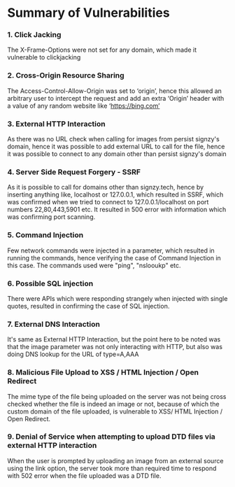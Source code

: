 # Summary of Vulnerabilities

### 1. Click Jacking

The X-Frame-Options were not set for any domain, which made it vulnerable to clickjacking

### 2. Cross-Origin Resource Sharing&#x20;

The Access-Control-Allow-Origin was set to ‘origin’, hence this allowed an arbitrary user to intercept the request and add an extra ‘Origin’ header with a value of any random website like ‘https://bing.com’

### 3. External HTTP Interaction

As there was no URL check when calling for images from persist signzy's domain, hence it was possible to add external URL to call for the file, hence it was possible to connect to any domain other than persist signzy's domain

### 4. Server Side Request Forgery - SSRF

As it is possible to call for domains other than signzy.tech, hence by inserting anything like, localhost or 127.0.0.1, which resulted in SSRF, which was confirmed when we tried to connect to 127.0.0.1/localhost on port numbers 22,80,443,5901 etc. It resulted in 500 error with information which was confirming port scanning.

### 5. Command Injection

Few network commands were injected in a parameter, which resulted in running the commands, hence verifying the case of Command Injection in this case. The commands used were "ping", "nslooukp" etc.

### 6. Possible SQL injection

There were APIs which were responding strangely when injected with single quotes, resulted in confirming the case of SQL injection.

### 7. External DNS Interaction

It's same as External HTTP Interaction, but the point here to be noted was that the image parameter was not only interacting with HTTP, but also was doing DNS lookup for the URL of type=A,AAA

### 8. Malicious File Upload to XSS / HTML Injection / Open Redirect

The mime type of the file being uploaded on the server was not being cross checked whether the file is indeed an image or not, because of which the custom domain of the file uploaded, is vulnerable to XSS/ HTML Injection / Open Redirect.

### 9. Denial of Service when attempting to upload DTD files via external HTTP interaction

When the user is prompted by uploading an image from an external source using the link option, the server took more than required time to respond with 502 error when the file uploaded was a DTD file.&#x20;
